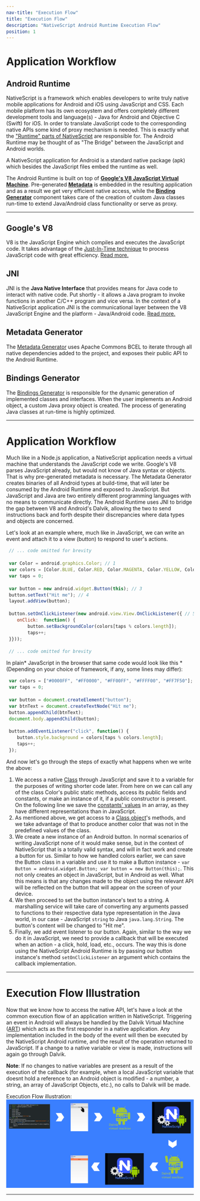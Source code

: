 ```yaml
---
nav-title: "Execution Flow"
title: "Execution Flow"
description: "NativeScript Android Runtime Execution Flow"
position: 1
---
```


# Application Workflow

Android Runtime 
---
NativeScript is a framework which enables developers to write truly native mobile applications for Android and iOS using JavaScript and CSS. Each mobile platform has its own ecosystem and offers completely different development tools and language(s) - Java for Android and Objective C (Swift) for iOS. In order to translate JavaScript code to the corresponding native APIs some kind of proxy mechanism is needed. This is exactly what the ["Runtime" parts of NativeScript](../overview.md) are responsible for. The Android Runtime may be thought of as "The Bridge" between the JavaScript and Android worlds. 
 
A NativeScript application for Android is a standard native package (apk) which besides the JavaScript files embed the runtime as well.
 
The Android Runtime is built on top of **[Google's V8 JavaScript Virtual Machine](#googles-v8)**. Pre-generated **[Metadata](#metadata-generator)** is embedded in the resulting application and as a result we get very efficient native access, while the **[Binding Generator](#binding-generator)** component takes care of the creation of custom Java classes run-time to extend Java/Android class functionality or serve as proxy.
 
---
 
## Google's V8
 V8 is the JavaScript Engine which compiles and executes the JavaScript code. It takes advantage of the [Just-In-Time technique](http://whatis.techtarget.com/definition/just-in-time-compiler-JIT) to process JavaScript code with great efficiency. [Read more.](https://developers.google.com/v8/)
 
## JNI
 JNI is the **Java Native Interface** that provides means for Java code to interact with native code. Put shortly - it allows a Java program to invoke functions in another C/C++ program and vice versa. In the context of a NativeScript application JNI is the communicational layer between the V8 JavaScript Engine and the platform - Java/Android code. [Read more.](http://developer.android.com/training/articles/perf-jni.html)
 
## Metadata Generator 
 The [Metadata Generator](../metadata/overview.md) uses Apache Commons BCEL to iterate through all native dependencies added to the project, and exposes their public API to the Android Runtime.
     
## Bindings Generator
 The [Bindings Generator](../generator/overview.md) is responsible for the dynamic generation of implemented classes and interfaces. When the user implements an Android object, a custom Java proxy object is created. The process of generating Java classes at run-time is highly optimized.
 
---
 
# Application Workflow 
 Much like in a Node.js application, a NativeScript application needs a virtual machine that understands the JavaScript code we write. Google's V8 parses JavaScript already, but would not know of Java syntax or objects. That is why pre-generated metadata is necessary. The Metadata Generator creates binaries of all Android types at build-time, that will later be consumed by the Android Runtime and exposed to JavaScript. But JavaScript and Java are two entirely different programming languages with no means to communicate directly. The Android Runtime uses JNI to bridge the gap between V8 and Android's Dalvik, allowing the two to send instructions back and forth despite their discrepancies where data types and objects are concerned.
 
 Let's look at an example where, much like in JavaScript, we can write an event and attach it to a view (button) to respond to user's actions.
 
```javascript
 // ... code omitted for brevity
 
 var Color = android.graphics.Color; // 1
 var colors = [Color.BLUE, Color.RED, Color.MAGENTA, Color.YELLOW, Color.parseColor("#FF7F50")] // 2
 var taps = 0;
 
 var button = new android.widget.Button(this); // 3
 button.setText("Hit me"); // 4
 layout.addView(button);
 
 button.setOnClickListener(new android.view.View.OnClickListener({ // 5
    onClick:  function() {
    	button.setBackgroundColor(colors[taps % colors.length]);
    	taps++;
 }}));
            
 // ... code omitted for brevity
```
 
In plain* JavaScript in the browser that same code would look like this *(Depending on your choice of framework, if any, some lines may differ):
 
```javascript
 var colors = ["#0000FF", "#FF0000", "#FF00FF", "#FFFF00", "#FF7F50"];
 var taps = 0;
 
 var button = document.createElement("button");        
 var btnText = document.createTextNode("Hit me");
 button.appendChild(btnText);
 document.body.appendChild(button);
 
 button.addEventListener("click", function() {
    button.style.background = colors[taps % colors.length];
    taps++;
 });
```
 
And now let's go through the steps of exactly what happens when we write the above:
 
 1. We access a native [Class](https://docs.oracle.com/javase/tutorial/java/concepts/class.html) through JavaScript and save it to a variable for the purposes of writing shorter code later. From here on we can call any of the class Color's public static methods, access its public fields and constants, or make an instance of it, if a public constructor is present. On the following line we save the [constants' values](http://developer.android.com/reference/android/graphics/Color.html) in an array, as they have different representations than in JavaScript.
 2. As mentioned above, we get access to a [Class object](https://docs.oracle.com/javase/8/docs/api/java/lang/Class.html)'s methods, and we take advantage of that to produce another color that was not in the predefined values of the class.
 3. We create a new instance of an Android button. In normal scenarios of writing JavaScript none of it would make sense, but in the context of NativeScript that is a totally valid syntax, and will in fact work and create a button for us. Similar to how we handled colors earlier, we can save the Button class in a variable and use it to make a Button instance - `var Button = android.widget.Button; var button = new Button(this);`. This not only creates an object in JavaScript, but in Android as well. What this means is that any changes made to the object using the relevant API will be reflected on the button that will appear on the screen of your device.
 4. We then proceed to set the button instance's text to a string. A marshalling service will take care of converting any arguments passed to functions to their respective data type representation in the Java world, in our case - JavaScript `string` to Java `java.lang.String`. The button's content will be changed to "Hit me".
 5. Finally, we add event listener to our button. Again, similar to the way we do it in JavaScript, we need to provide a callback that will be executed when an action - a click, hold, load, etc., occurs. The way this is done using the NativeScript Android Runtime is by passing our button instance's method `setOnClickListener` an argument which contains the callback implementation.

---
 
# Execution Flow Illustration
Now that we know how to access the native API, let's have a look at the common execution flow of an application written in NativeScript.
Triggering an event in Android will always be handled by the Dalvik Virtual Machine ([ART](https://en.wikipedia.org/wiki/Android_Runtime)) which acts as the first responder in a native application. Any implementation included in the body of the event will then be executed by the NativeScript Android runtime, and the result of the operation returned to JavaScript. If a change to a native variable or view is made, instructions will again go through Dalvik. 

**Note**: If no changes to native variables are present as a result of the execution of the callback (for example, when a local JavaScript variable that doesnt hold a reference to an Android object is modified - a number, a string, an array of JavaScript Objects, etc.), no calls to Dalvik will be made.
 
Execution Flow illustration:
![How a NativeScript program's execution flow looks like on Android devices](app_process.png)

---